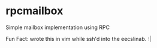 # rpcmailbox
Simple mailbox implementation using RPC


Fun Fact: wrote this in vim while ssh'd into the eecslinab. :|
